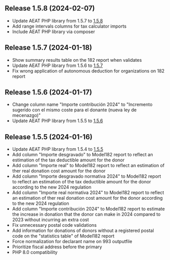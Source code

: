 ## Release 1.5.8 (2024-02-07)
- Update AEAT PHP library from 1.5.7 to [1.5.8](https://github.com/babu-cat/AEAT/releases/tag/1.5.8)
- Add range intervals columns for tax calculator imports
- Include AEAT PHP library via composer

## Release 1.5.7 (2024-01-18)

- Show summary results table on the 182 report when validates
- Update AEAT PHP library from 1.5.6 to [1.5.7](https://github.com/babu-cat/AEAT/releases/tag/1.5.7)
- Fix wrong application of autonomous deduction for organizations on 182 report

## Release 1.5.6 (2024-01-17)

- Change column name "Importe contribución 2024" to "Incremento sugerido con el mismo coste para el donante (nueva ley de mecenazgo)"
- Update AEAT PHP library from 1.5.5 to [1.5.6](https://github.com/babu-cat/AEAT/releases/tag/1.5.6)

## Release 1.5.5 (2024-01-16)

- Update AEAT PHP library from 1.5.4 to [1.5.5](https://github.com/babu-cat/AEAT/releases/tag/1.5.5)
- Add column "Importe desgravado" to Model182 report to reflect an estimation of the tax deductible amount for the donor
- Add column "Importe real" to Model182 report to reflect an estimation of ther real donation cost amount for the donor
- Add column "Importe desgravado normativa 2024" to Model182 report to reflect an estimation of the tax deductible amount for the donor according to the new 2024 regulation
- Add column "Importe real normativa 2024" to Model182 report to reflect an estimation of ther real donation cost amount for the donor according to the new 2024 regulation
- Add column "Importe contribución 2024" to Model182 report to estimate the increase in donation that the donor can make in 2024 compared to 2023 without incurring an extra cost
- Fix unnecessary postal code validations
- Add information for donations of donors without a registered postal code on the "statistics table" of Model182 report
- Force normalization for declarant name on 993 outputfile
- Prioritize fiscal address before the primary
- PHP 8.0 compatibility